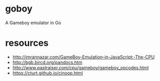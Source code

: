 # goboy
A Gameboy emulator in Go

# resources
- http://imrannazar.com/GameBoy-Emulation-in-JavaScript:-The-CPU
- http://bgb.bircd.org/pandocs.htm
- http://www.pastraiser.com/cpu/gameboy/gameboy_opcodes.html
- https://cturt.github.io/cinoop.html